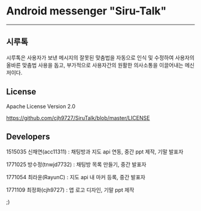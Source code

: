 # Android messenger "Siru-Talk"
---
시루톡
---


시루톡은 사용자가 보낸 메시지의 잘못된 맞춤법을 자동으로 인식 및 수정하여 사용자의 올바른 맞춤법 사용을 돕고, 부가적으로 사용자간의 원활한 의사소통을 이끌어내는 메신저이다.

## License

Apache License Version 2.0

https://github.com/cjh9727/SiruTalk/blob/master/LICENSE

## Developers

1515035 신채연(acc11311) : 채팅방과 지도 api 연동, 중간 ppt 제작, 기말 발표자

1771025 방수정(tnwjd7732) : 채팅방 목록 만들기, 중간 발표자

1771054 최라윤(RayunC) : 지도 api 내 마커 등록, 중간 발표자

1771109 최정화(cjh9727) : 앱 로고 디자인, 기말 ppt 제작

;)

